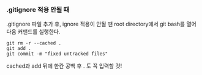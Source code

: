 ### <a name="gitignore"></a> .gitignore 적용 안될 때  

.gitignore 파일 추가 후, ignore 적용이 안될 땐 root directory에서 git bash를 열어 다음 커맨드를 실행한다.  

``git rm -r --cached .``  
``git add .``  
``git commit -m "fixed untracked files"``  

cached과 add 뒤에 한칸 공백 후 . 도 꼭 입력할 것!
